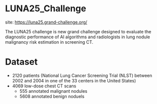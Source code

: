 # LUNA25_Challenge
site: https://luna25.grand-challenge.org/

The LUNA25 challenge is new grand challenge designed to evaluate the diagnostic performance of AI algorithms and radiologists in lung nodule malignancy risk estimation in screening CT.



# Dataset 
- 2120 patients (National Lung Cancer Screening Trial (NLST) between 2002 and 2004 in one of the 33 centers in the United States)
- 4069 low-dose chest CT scans
  - 555 annotated malignant nodules
  - 5608 annotated benign noduels
 
